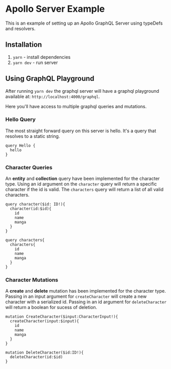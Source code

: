 # Apollo Server Example

This is an example of setting up an Apollo GraphQL Server using typeDefs and resolvers.

## Installation

1. `yarn` - install dependencies
2. `yarn dev` - run server

## Using GraphQL Playground

After running `yarn dev` the graphql server will have a graphql playground available at: `http://localhost:4000/graphql`.

Here you'll have access to multiple graphql queries and mutations.

### Hello Query

The most straight forward query on this server is hello. It's a query that resolves to a static string.

```
query Hello {
  hello
}
```

### Character Queries

An **entity** and **collection** query have been implemented for the character type. Using an id argument on the `character` query will return a specific character if the id is valid. The `characters` query will return a list of all valid characters.

```
query character($id: ID!){
  character(id:$id){
    id
    name
    manga
  }
}

query characters{
  characters{
    id
    name
    manga
  }
}
```

### Character Mutations

A **create** and **delete** mutation has been implemented for the character type. Passing in an input argument for `createCharacter` will create a new character with a serialized id. Passing in an id argument for `deleteCharacter` will return a boolean for sucess of deletion.

```
mutation CreateCharacter($input:CharacterInput!){
  createCharacter(input:$input){
    id
    name
    manga
  }
}

mutation DeleteCharacter($id:ID!){
  deleteCharacter(id:$id)
}
```